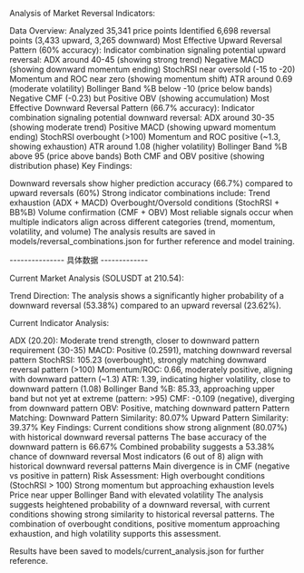 Analysis of Market Reversal Indicators:

Data Overview:
Analyzed 35,341 price points
Identified 6,698 reversal points (3,433 upward, 3,265 downward)
Most Effective Upward Reversal Pattern (60% accuracy): Indicator combination signaling potential upward reversal:
ADX around 40-45 (showing strong trend)
Negative MACD (showing downward momentum ending)
StochRSI near oversold (-15 to -20)
Momentum and ROC near zero (showing momentum shift)
ATR around 0.69 (moderate volatility)
Bollinger Band %B below -10 (price below bands)
Negative CMF (-0.23) but Positive OBV (showing accumulation)
Most Effective Downward Reversal Pattern (66.7% accuracy): Indicator combination signaling potential downward reversal:
ADX around 30-35 (showing moderate trend)
Positive MACD (showing upward momentum ending)
StochRSI overbought (>100)
Momentum and ROC positive (~1.3, showing exhaustion)
ATR around 1.08 (higher volatility)
Bollinger Band %B above 95 (price above bands)
Both CMF and OBV positive (showing distribution phase)
Key Findings:

Downward reversals show higher prediction accuracy (66.7%) compared to upward reversals (60%)
Strong indicator combinations include:
Trend exhaustion (ADX + MACD)
Overbought/Oversold conditions (StochRSI + BB%B)
Volume confirmation (CMF + OBV)
Most reliable signals occur when multiple indicators align across different categories (trend, momentum, volatility, and volume)
The analysis results are saved in models/reversal_combinations.json for further reference and model training.



--------------- 具体数据 -------------

Current Market Analysis (SOLUSDT at 210.54):

Trend Direction:
The analysis shows a significantly higher probability of a downward reversal (53.38%) compared to an upward reversal (23.62%).

Current Indicator Analysis:

ADX (20.20): Moderate trend strength, closer to downward pattern requirement (30-35)
MACD: Positive (0.2591), matching downward reversal pattern
StochRSI: 105.23 (overbought), strongly matching downward reversal pattern (>100)
Momentum/ROC: 0.66, moderately positive, aligning with downward pattern (~1.3)
ATR: 1.39, indicating higher volatility, close to downward pattern (1.08)
Bollinger Band %B: 85.33, approaching upper band but not yet at extreme (pattern: >95)
CMF: -0.109 (negative), diverging from downward pattern
OBV: Positive, matching downward pattern
Pattern Matching:
Downward Pattern Similarity: 80.07%
Upward Pattern Similarity: 39.37%
Key Findings:
Current conditions show strong alignment (80.07%) with historical downward reversal patterns
The base accuracy of the downward pattern is 66.67%
Combined probability suggests a 53.38% chance of downward reversal
Most indicators (6 out of 8) align with historical downward reversal patterns
Main divergence is in CMF (negative vs positive in pattern)
Risk Assessment:
High overbought conditions (StochRSI > 100)
Strong momentum but approaching exhaustion levels
Price near upper Bollinger Band with elevated volatility
The analysis suggests heightened probability of a downward reversal, with current conditions showing strong similarity to historical reversal patterns. The combination of overbought conditions, positive momentum approaching exhaustion, and high volatility supports this assessment.

Results have been saved to models/current_analysis.json for further reference.
